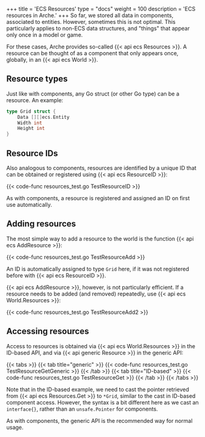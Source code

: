 +++
title = 'ECS Resources'
type = "docs"
weight = 100
description = 'ECS resources in Arche.'
+++
So far, we stored all data in components, associated to entities.
However, sometimes this is not optimal.
This particularly applies to non-ECS data structures,
and "things" that appear only once in a model or game.

For these cases, Arche provides so-called {{< api ecs Resources >}}.
A resource can be thought of as a component that only appears once, globally,
in an {{< api ecs World >}}.

## Resource types

Just like with components, any Go struct (or other Go type) can be a resource.
An example:

```go
type Grid struct {
    Data [][]ecs.Entity
    Width int
    Height int
}
```

## Resource IDs

Also analogous to components, resources are identified by a unique ID that can be obtained or registered using {{< api ecs ResourceID >}}:

{{< code-func resources_test.go TestResourceID >}}

As with components, a resource is registered and assigned an ID on first use automatically.

## Adding resources

The most simple way to add a resource to the world is the function {{< api ecs AddResource >}}:

{{< code-func resources_test.go TestResourceAdd >}}

An ID is automatically assigned to type `Grid` here, if it was not registered before with {{< api ecs ResourceID >}}.

{{< api ecs AddResource >}}, however, is not particularly efficient.
If a resource needs to be added (and removed) repeatedly, use {{< api ecs World.Resources >}}:

{{< code-func resources_test.go TestResourceAdd2 >}}

## Accessing resources

Access to resources is obtained via {{< api ecs World.Resources >}} in the ID-based API,
and via {{< api generic Resource >}} in the generic API:

{{< tabs >}}
{{< tab title="generic" >}}
{{< code-func resources_test.go TestResourceGetGeneric >}}
{{< /tab >}}
{{< tab title="ID-based" >}}
{{< code-func resources_test.go TestResourceGet >}}
{{< /tab >}}
{{< /tabs >}}

Note that in the ID-based example, we need to cast the pointer retrieved from
{{< api ecs Resources.Get >}} to `*Grid`, similar to the cast in ID-based component access.
However, the syntax is a bit different here as we cast an `interface{}`,
rather than an `unsafe.Pointer` for components.

As with components, the generic API is the recommended way for normal usage.
